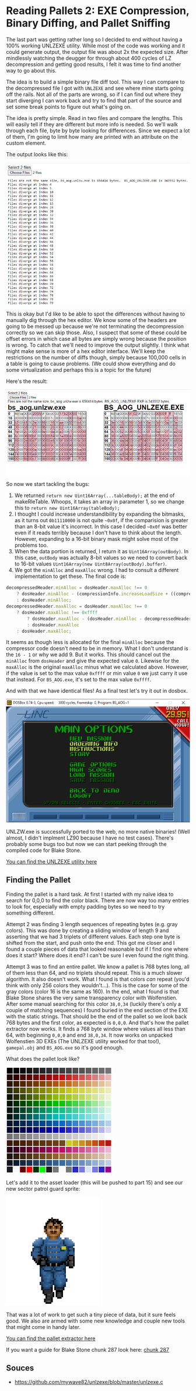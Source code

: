 Reading Pallets 2: EXE Compression, Binary Diffing, and Pallet Sniffing
=======================================================================

The last part was getting rather long so I decided to end without having a 100% working UNLZEXE utility.  While most of the code was working and it could generate output, the output file was about 2x the expected size.  After mindlessly watching the deugger for through about 400 cycles of LZ decompression and getting good results, I felt it was time to find another way to go about this.

The idea is to build a simple binary file diff tool.  This way I can compare to the decompressed file I got with `UNLZEXE` and see where mine starts going off the rails.  Not all of the parts are wrong, so if I can find out where they start diverging I can work back and try to find that part of the source and set some break points to figure out what's going on.

The idea is pretty simple.  Read in two files and compare the lengths.  This will easily tell if they are different but more info is needed.  So we'll walk through each file, byte by byte looking for differences.  Since we expect a lot of them, I'm going to limit how many are printed with an attribute on the custom element.

The output looks like this:

![simple-diff](simple-diff.png)

This is okay but I'd like to be able to spot the differences without having to manually dig through the hex editor.  We know some of the headers are going to be messed up because we're not terminating the decompression correctly so we can skip those.  Also, I suspect that some of these could be offset errors in which case all bytes are simply wrong because the position is wrong.  To catch that we'll need to improve the output slightly.  I think what might make sense is more of a hex editor interface.  We'll keep the restrictions on the number of diffs though, simply because 100,000 cells in a table is going to cause problems. (We could show everything and do some virtualization and perhaps this is a topic for the future)

Here's the result:

![better-diff](better-diff.png)

So now we start tackling the bugs:

1) We returned `return new Uint16Array(...tableBody);` at the end of makeRleTable.  Whoops, it takes an array in parameter 1, so we change this to `return new Uint16Array(tableBody);`
2) I thought I could increase understandibility by expanding the bitmasks, as it turns out `0b11110000` is not quite `~0x0f`, if the comparision is greater than an 8-bit value it's incorrect.  In this case I decided `~0x0f` was better even if it reads terribly because I don't have to think about the length.  However, expanding to a 16-bit binary mask might solve most of the problems too.
3) When the data portion is returned, I return it as  `Uint16Array(outBody)`.  In this case, `outBody` was actually 8-bit values so we need to convert back to 16-bit values `Uint16Array(new Uint8Array(outBody).buffer)`.
4) We got the `minAlloc` and `maxAlloc` wrong.  I had to consult a different implementation to get these.  The final code is:
```js
decompressedHeader.minAlloc = dosHeader.maxAlloc !== 0
	? dosHeader.minAlloc - (compressionInfo.increaseLoadSize + ((compressionInfo.sizeOfDecompressor + 16 -1) >> 4) + 9)
	: dosHeader.minAlloc;
decompressedHeader.maxAlloc = dosHeader.maxAlloc !== 0
	? dosHeader.maxAlloc !== 0xffff 
		? dosHeader.maxAlloc - (dosHeader.minAlloc - decompressedHeader.minAlloc)
		: dosHeader.maxAlloc
	: dosHeader.maxAlloc;
```  
It seems as though less is allocated for the final `minAlloc` because the compressor code doesn't need to be in memory.  What I don't understand is the `16 - 1` or why we add 9.  But it works.  This should cancel out the `minAlloc` from `dosHeader` and give the expected value `0`.
Likewise for the `maxAlloc` is the original `maxAlloc` minus what we calculated above.  However, if the value is set to the max value `0xffff` or min value `0` we just carry it use that instead.  For `BS_AOG.exe`, it's set to the max value `0xffff`.

And with that we have identical files!  As a final test let's try it out in dosbox.

![aog-boot](aog-boot.png)

UNLZW.exe is successfully ported to the web, no more native binaries! (Well almost, I didn't implment LZ90 because I have no test cases).  There's probably some bugs too but now we can start peeking through the compiled code for Blake Stone.

[You can find the UNLZEXE utility here](https://ndesmic.github.io/webrott/tools/unlzexe.html)

Finding the Pallet
------------------

Finding the pallet is a hard task.  At first I started with my naïve idea to search for 0,0,0 to find the color black.  There are now way too many entries to look for, especially with empty padding bytes so we need to try something different.

Attempt 2 was finding 3 length sequences of repeating bytes (e.g. gray colors).  This was done by creating a sliding window of length 9 and asserting that we had 3 triplets of different values.  Each step one byte is shifted from the start, and push onto the end.   This got me closer and I found a couple pieces of data that looked reasonable but if I find one where does it start? Where does it end?  I can't be sure I even found the right thing.  

Attempt 3 was to find an entire pallet.  We know a pallet is 768 bytes long, all of them less than 64, and no triplets should repeat.  This is a much slower algorithm.  It also doesn't work.  What I found is that colors *can* repeat (you'd think with only 256 colors they wouldn't...).  This is the case for some of the gray colors (color 16 is the same as 160).  In the end, what I found is that Blake Stone shares the very same transparency color with Wolfenstien.  After some manual searching for this color `38,0,34` (luckily there's only a couple of matching sequences) I found buried in the end section of the EXE with the static strings. That should be the end of the pallet so we look back 768 bytes and the first color, as expected is `0,0,0`.  And that's how the pallet extractor now works.  It finds a 768 byte window where values all less than 64, with beginning `0,0,0` and end `38,0,34`.  It now works on unpacked Wolfenstien 3D EXEs (The UNLZEXE utility worked for that too!), `gamepal.obj` and `BS_AOG.exe` so it's good enough.

What does the pallet look like?

![blake-pallet](blake-pallet.png)

Let's add it to the asset loader (this will be pushed to part 15) and see our new sector patrol guard sprite:

![blake-sector-patrol](blake-sector-patrol.png)

That was a lot of work to get such a tiny piece of data, but it sure feels good.  We also are armed with some new knowledge and couple new tools that might come in handy later.

[You can find the pallet extractor here](https://ndesmic.github.io/webrott/tools/pallet-extractor.html)

If you want a guide for Blake Stone chunk 287 look here: [chunk 287](https://ndesmic.github.io/webrott/visual-aids/blake-chunk-287.html)

Souces
------
- https://github.com/mywave82/unlzexe/blob/master/unlzexe.c